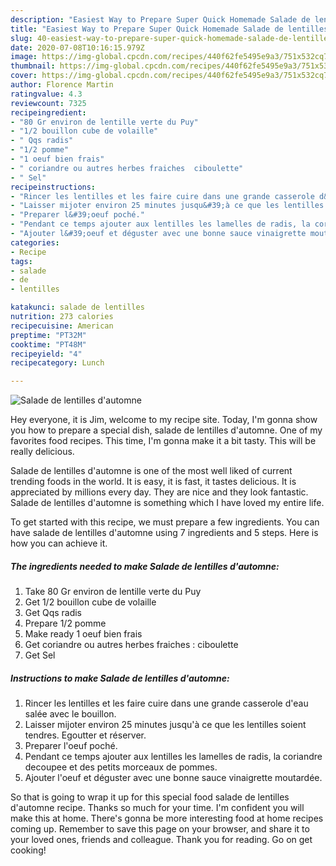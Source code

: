```yaml
---
description: "Easiest Way to Prepare Super Quick Homemade Salade de lentilles d&amp;#39;automne"
title: "Easiest Way to Prepare Super Quick Homemade Salade de lentilles d&amp;#39;automne"
slug: 40-easiest-way-to-prepare-super-quick-homemade-salade-de-lentilles-d-and-39-automne
date: 2020-07-08T10:16:15.979Z
image: https://img-global.cpcdn.com/recipes/440f62fe5495e9a3/751x532cq70/salade-de-lentilles-dautomne-photo-principale-de-la-recette.jpg
thumbnail: https://img-global.cpcdn.com/recipes/440f62fe5495e9a3/751x532cq70/salade-de-lentilles-dautomne-photo-principale-de-la-recette.jpg
cover: https://img-global.cpcdn.com/recipes/440f62fe5495e9a3/751x532cq70/salade-de-lentilles-dautomne-photo-principale-de-la-recette.jpg
author: Florence Martin
ratingvalue: 4.3
reviewcount: 7325
recipeingredient:
- "80 Gr environ de lentille verte du Puy"
- "1/2 bouillon cube de volaille"
- " Qqs radis"
- "1/2 pomme"
- "1 oeuf bien frais"
- " coriandre ou autres herbes fraiches  ciboulette"
- " Sel"
recipeinstructions:
- "Rincer les lentilles et les faire cuire dans une grande casserole d&#39;eau salée avec le bouillon."
- "Laisser mijoter environ 25 minutes jusqu&#39;à ce que les lentilles soient tendres. Egoutter et réserver."
- "Preparer l&#39;oeuf poché."
- "Pendant ce temps ajouter aux lentilles les lamelles de radis, la coriandre decoupee et des petits morceaux de pommes."
- "Ajouter l&#39;oeuf et déguster avec une bonne sauce vinaigrette moutardée."
categories:
- Recipe
tags:
- salade
- de
- lentilles

katakunci: salade de lentilles 
nutrition: 273 calories
recipecuisine: American
preptime: "PT32M"
cooktime: "PT48M"
recipeyield: "4"
recipecategory: Lunch

---
```



![Salade de lentilles d&#39;automne](https://img-global.cpcdn.com/recipes/440f62fe5495e9a3/751x532cq70/salade-de-lentilles-dautomne-photo-principale-de-la-recette.jpg)

Hey everyone, it is Jim, welcome to my recipe site. Today, I'm gonna show you how to prepare a special dish, salade de lentilles d&#39;automne. One of my favorites food recipes. This time, I'm gonna make it a bit tasty. This will be really delicious.



Salade de lentilles d&#39;automne is one of the most well liked of current trending foods in the world. It is easy, it is fast, it tastes delicious. It is appreciated by millions every day. They are nice and they look fantastic. Salade de lentilles d&#39;automne is something which I have loved my entire life.


To get started with this recipe, we must prepare a few ingredients. You can have salade de lentilles d&#39;automne using 7 ingredients and 5 steps. Here is how you can achieve it.

<!--inarticleads1-->

##### The ingredients needed to make Salade de lentilles d&#39;automne:

1. Take 80 Gr environ de lentille verte du Puy
1. Get 1/2 bouillon cube de volaille
1. Get  Qqs radis
1. Prepare 1/2 pomme
1. Make ready 1 oeuf bien frais
1. Get  coriandre ou autres herbes fraiches : ciboulette
1. Get  Sel




<!--inarticleads2-->

##### Instructions to make Salade de lentilles d&#39;automne:

1. Rincer les lentilles et les faire cuire dans une grande casserole d&#39;eau salée avec le bouillon.
1. Laisser mijoter environ 25 minutes jusqu&#39;à ce que les lentilles soient tendres. Egoutter et réserver.
1. Preparer l&#39;oeuf poché.
1. Pendant ce temps ajouter aux lentilles les lamelles de radis, la coriandre decoupee et des petits morceaux de pommes.
1. Ajouter l&#39;oeuf et déguster avec une bonne sauce vinaigrette moutardée.




So that is going to wrap it up for this special food salade de lentilles d&#39;automne recipe. Thanks so much for your time. I'm confident you will make this at home. There's gonna be more interesting food at home recipes coming up. Remember to save this page on your browser, and share it to your loved ones, friends and colleague. Thank you for reading. Go on get cooking!
